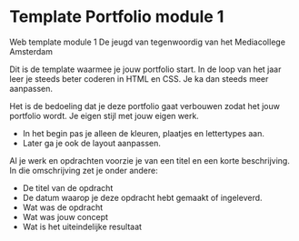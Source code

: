 # Template Portfolio module 1
 Web template module 1 De jeugd van tegenwoordig van het Mediacollege Amsterdam

Dit is de template waarmee je jouw portfolio start.
In de loop van het jaar leer je steeds beter coderen in HTML en CSS. 
Je ka dan steeds meer aanpassen. 

Het is de bedoeling dat je deze portfolio gaat verbouwen zodat het jouw portfolio wordt. Je eigen stijl met jouw eigen werk. 
* In het begin pas je alleen de kleuren, plaatjes en lettertypes aan. 
* Later ga je ook de layout aanpassen.

Al je werk en opdrachten voorzie je van een titel en een korte beschrijving. In die omschrijving zet je onder andere:
* De titel van de opdracht
* De datum waarop je deze opdracht hebt gemaakt of ingeleverd.
* Wat was de opdracht
* Wat was jouw concept
* Wat is het uiteindelijke resultaat
